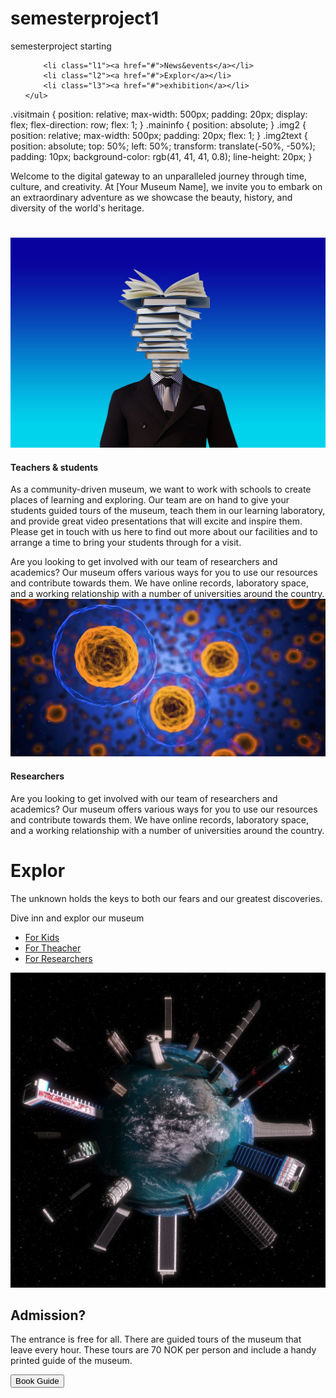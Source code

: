 # semesterproject1

semesterproject starting

<div class="linkcontainer">
    <ul>
    
        <li class="l1"><a href="#">News&events</a></li>
        <li class="l2"><a href="#">Explor</a></li>
        <li class="l3"><a href="#">exhibition</a></li>
    </ul>

</div>

.visitmain {
position: relative;
max-width: 500px;
padding: 20px;
display: flex;
flex-direction: row;
flex: 1;
}
.maininfo {
position: absolute;
}
.img2 {
position: relative;
max-width: 500px;
padding: 20px;
flex: 1;
}
.img2text {
position: absolute;
top: 50%;
left: 50%;
transform: translate(-50%, -50%);
padding: 10px;
background-color: rgb(41, 41, 41, 0.8);
line-height: 20px;
}

<div class="maintext"><p>Welcome to the digital gateway to an unparalleled journey through time, culture, and creativity. At [Your Museum Name], we invite you to embark on an extraordinary adventure as we showcase the beauty, history, and diversity of the world's heritage.</p></div>
<div class="introtext"><h1></h1></div>

<div class="targetrow1"><img src="explor/wisdom-3071110_1280.jpg" alt=""><div class="text1"><h4>Teachers & students</h4><p>As a community-driven museum, we want to work with schools to create places of learning and exploring. Our team are on hand to give your students guided tours of the museum, teach them in our learning laboratory, and provide great video presentations that will excite and inspire them.
    Please get in touch with us here to find out more about our facilities and to arrange a time to bring your students through for a visit.
    </p>Are you looking to get involved with our team of researchers and academics? Our museum offers various ways for you to use our resources and contribute towards them. We have online records, laboratory space, and a working relationship with a number of universities around the country.</div></div>
  <div class="targetrow1"><img src="explor/cells-1872666_1280.jpg" alt=""><div class="text1"><h4></a>Researchers</h4><p>Are you looking to get involved with our team of researchers and academics? Our museum offers various ways for you to use our resources and contribute towards them. We have online records, laboratory space, and a working relationship with a number of universities around the country.</p></div></div>

<h1>Explor</h1>
<div class="introqote">
<p>The unknown holds the keys to both our fears and our greatest discoveries.</p></div>
  <p>Dive inn and explor our museum</p><div><ul><li><a href="Kids">For Kids <i class="fas fas fas fas fa-child"></i></a></li><li><a href="Teachers">For Theacher <i class="fas fas fas fa-book"></i></a></li><li><a href="researchers"> For Researchers <i class="fas fas fas fa-bacteria"></i> </a></li></ul></div></div>
       <div class="img2"><img src="explor/planet-7283851_1280.jpg" alt=""><div class="img2text"><h2>Admission?</h2><p>The entrance is free for all.
            There are guided tours of the museum that leave every hour. These tours are 70 NOK per person and include a handy printed guide of the museum.</p> <button>Book Guide</button></div>
   </div
